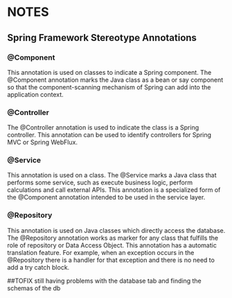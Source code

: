 # NOTES

## Spring Framework Stereotype Annotations

### @Component
This annotation is used on classes to indicate a Spring component.
The @Component annotation marks the Java class as a bean or say component so that the component-scanning mechanism of Spring can add into the application context.

### @Controller
The @Controller annotation is used to indicate the class is a Spring controller. This annotation can be used to identify controllers for Spring MVC or Spring WebFlux.

### @Service
This annotation is used on a class. The @Service marks a Java class that performs some service, such as execute business logic, perform calculations and call external APIs. This annotation is a specialized form of the @Component annotation intended to be used in the service layer.

### @Repository
This annotation is used on Java classes which directly access the database. The @Repository annotation works as marker for any class that fulfills the role of repository or Data Access Object.
This annotation has a automatic translation feature. For example, when an exception occurs in the @Repository there is a handler for that exception and there is no need to add a try catch block.



##TOFIX
still having problems with the database tab and finding the schemas of the db
